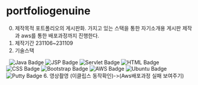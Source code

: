 # portfoliogenuine
0. 제작목적
   포트폴리오의 게시판화. 가지고 있는 스택을 통한 자기소개용 게시판 제작과 aws를 통한 배포과정까지 진행한다.
2. 제작기간
   231106~231109
4. 기술스택
   <!DOCTYPE html>
<html lang="en">
<style>
    .haire {text-indent : 20px;}
</style>
<head>
    <meta charset="UTF-8">
    <meta name="viewport" content="width=device-width, initial-scale=1.0">
</head>
<body>
   &nbsp;
   
<!-- Java Badge -->
  
   <img src="https://img.shields.io/badge/Java-007396?style=for-the-badge&logo=java&logoColor=white" alt="Java Badge">

<!-- JSP Badge -->
   <img src="https://img.shields.io/badge/JSP-FF0000?style=for-the-badge&logoColor=white" alt="JSP Badge">

<!-- Servlet Badge -->
   <img src="https://img.shields.io/badge/Servlet-00B2A9?style=for-the-badge&logo=java&logoColor=white" alt="Servlet Badge">

<!-- HTML Badge -->
   <img src="https://img.shields.io/badge/HTML-E44D26?style=for-the-badge&logo=html5&logoColor=white" alt="HTML Badge">

<!-- CSS Badge -->
   <img src="https://img.shields.io/badge/CSS-264DE4?style=for-the-badge&logo=css3&logoColor=white" alt="CSS Badge">

<!-- Bootstrap Badge -->
   <img src="https://img.shields.io/badge/Bootstrap-563D7C?style=for-the-badge&logo=bootstrap&logoColor=white" alt="Bootstrap Badge">

<!-- AWS Badge -->
   <img src="https://img.shields.io/badge/AWS-FF9900?style=for-the-badge&logo=amazon-aws&logoColor=white" alt="AWS Badge">

<!-- Ubuntu Badge -->
   <img src="https://img.shields.io/badge/Ubuntu-E95420?style=for-the-badge&logo=ubuntu&logoColor=white" alt="Ubuntu Badge">

<!-- Putty Badge -->
<img src="https://img.shields.io/badge/Putty-0076C8?style=for-the-badge&logo=putty&logoColor=white" alt="Putty Badge">
   
</body>
</html>
6. 영상촬영 (이클립스 동작확인)->(Aws배포과정 실패 보여주기)
